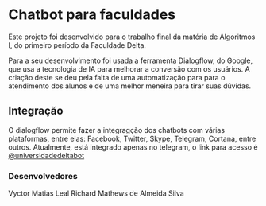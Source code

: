 # Chatbot para faculdades
Este projeto foi desenvolvido para o trabalho final da matéria de Algoritmos I, do primeiro período da Faculdade Delta.

Para a seu desenvolvimento foi usada a ferramenta Dialogflow, do Google, que usa a tecnologia de IA para melhorar a conversão com os usuários. A criação deste se deu pela falta de uma automatização para para o atendimento dos alunos e de uma melhor meneira para tirar suas dúvidas.

## Integração
O dialogflow permite fazer a integragção dos chatbots com várias plataformas, entre elas: Facebook, Twitter, Skype, Telegram, Cortana, entre outros.
Atualmente, está integrado apenas no telegram, o link para acesso é [@universidadedeltabot](https://t.me/universidadedeltabot)

### Desenvolvedores
Vyctor Matias Leal
Richard Mathews de Almeida Silva

